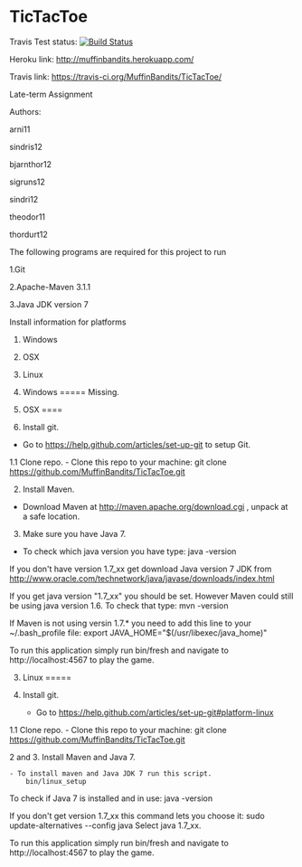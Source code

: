 TicTacToe
=========
Travis Test status: [![Build Status](https://travis-ci.org/MuffinBandits/TicTacToe.png?branch=master)](https://travis-ci.org/MuffinBandits/TicTacToe.png?branch=master)

Heroku link: http://muffinbandits.herokuapp.com/

Travis link: https://travis-ci.org/MuffinBandits/TicTacToe/

Late-term Assignment

Authors:

arni11

sindris12

bjarnthor12

sigruns12

sindri12

theodor11

thordurt12

The following programs are required for this project to run 

1.Git

2.Apache-Maven 3.1.1

3.Java JDK version 7

Install information for platforms

1. Windows
2. OSX 
3. Linux



1. Windows 
=====
Missing.



2. OSX
====

1. Install git.
- Go to https://help.github.com/articles/set-up-git to setup Git.

1.1 Clone repo.
    - Clone this repo to your machine:
        git clone https://github.com/MuffinBandits/TicTacToe.git

2. Install Maven.
-  Download Maven at http://maven.apache.org/download.cgi , unpack at a safe location.


3. Make sure you have Java 7.
- To check which java version you have type:
        java -version

If you don't have version 1.7_xx get  download Java version 7 JDK from http://www.oracle.com/technetwork/java/javase/downloads/index.html

If you get java version "1.7_xx" you should be set. However Maven could still be using java version 1.6. To check that type: 
        mvn -version

If Maven is not using versin 1.7.* you need to add this line to your ~/.bash_profile file:
        export JAVA_HOME="$(/usr/libexec/java_home)"    

To run this application simply run bin/fresh and navigate to http://localhost:4567 to play the game.


3. Linux 
=====

1. Install git.
    - Go to https://help.github.com/articles/set-up-git#platform-linux

1.1 Clone repo.
    - Clone this repo to your machine:
        git clone https://github.com/MuffinBandits/TicTacToe.git

2 and 3. Install Maven and Java 7.

    - To install maven and Java JDK 7 run this script.
        bin/linux_setup

To check if Java 7 is installed and in use:
        java -version

If you don't get version 1.7_xx this command lets you choose it:
        sudo update-alternatives --config java
        Select java 1.7_xx.


To run this application simply run bin/fresh and navigate to http://localhost:4567 to play the game.


    
    
